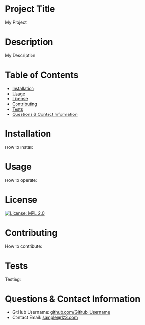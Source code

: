 
  
  # Project Title
  My Project
  
  # Description
  My Description
  
  # Table of Contents 
  * [Installation](#Installation)
  * [Usage](#Usage)
  * [License](#Installation)
  * [Contributing](#Contributing)
  * [Tests](#Tests)
  * [Questions & Contact Information](#questions--contact-information)
      
  # Installation
  How to install:
  # Usage
  How to operate:
  # License 
  

 
  [![License: MPL 2.0](https://img.shields.io/badge/License-MPL%202.0-brightgreen.svg)](https://opensource.org/licenses/MPL-2.0)
  
  # Contributing 
  How to contribute:
  # Tests
  Testing:
  # Questions & Contact Information 
  * GitHub Username: [github.com/Github_Username](github.com/Github_Username)
  * Contact Email: sample@123.com

